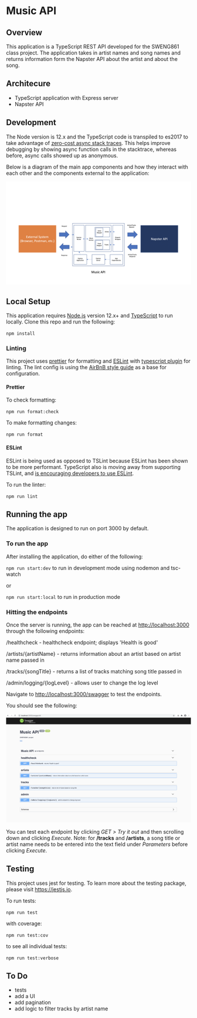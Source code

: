 # Music API

## Overview

This application is a TypeScript REST API developed for the SWENG861 class project.  The application takes in artist names and song names and returns information form the Napster API about the artist and about the song.

## Architecure

- TypeScript application with Express server
- Napster API

## Development

The Node version is 12.x and the TypeScript code is transpiled to es2017 to take advantage of [zero-cost async stack traces](https://docs.google.com/document/d/13Sy_kBIJGP0XT34V1CV3nkWya4TwYx9L3Yv45LdGB6Q/edit).  This helps improve debugging by showing async function calls in the stacktrace, whereas before, async calls showed up as anonymous.

Below is a diagram of the main app components and how they interact with each other and the components external to the application:

![music-api modules](./docs/Music%20API%20Modules.png)

## Local Setup

This application requires [Node.js](https://nodejs.org/en/) version 12.x+ and [TypeScript](https://www.typescriptlang.org/) to run locally. Clone this repo and run the following:

`npm install`

### Linting

This project uses [prettier](https://prettier.io/) for formatting and [ESLint](https://eslint.org/) with [typescript plugin](https://github.com/typescript-eslint/typescript-eslint/tree/master/packages/eslint-plugin) for linting.  The lint config is using the [AirBnB style guide](https://github.com/airbnb/javascript) as a base for configuration.

#### Prettier

To check formatting:

`npm run format:check`

To make formatting changes:

`npm run format`

#### ESLint

ESLint is being used as opposed to TSLint because ESLint has been shown to be more performant.  TypeScript also is moving away from supporting TSLint, and [is encouraging developers to use ESLint](https://github.com/Microsoft/TypeScript/issues/29288).

To run the linter:

`npm run lint`

## Running the app

The application is designed to run on port 3000 by default.

### To run the app

After installing the application, do either of the following:

`npm run start:dev` to run in development mode using nodemon and tsc-watch

or

`npm run start:local` to run in production mode

### Hitting the endpoints

Once the server is running, the app can be reached at <http://localhost:3000> through the following endpoints:

/healthcheck - healthcheck endpoint; displays 'Health is good'

/artists/{artistName} - returns information about an artist based on artist name passed in

/tracks/{songTitle} - returns a list of tracks matching song title passed in

/admin/logging/{logLevel} - allows user to change the log level

Navigate to <http://localhost:3000/swagger> to test the endpoints.

You should see the following:

![example /swagger page](docs/Swagger%20UI%20example.png)

You can test each endpoint by clicking *GET*  *> Try it out* and then scrolling down and clicking *Execute*. Note: for **/tracks** and **/artists**,
a song title or artist name needs to be entered into the text field under *Parameters* before clicking *Execute*.

## Testing

This project uses jest for testing.  To learn more about the testing package, please visit <https://jestjs.io>.

To run tests:

`npm run test`

with coverage:

`npm run test:cov`

to see all individual tests:

`npm run test:verbose`

## To Do

- tests
- add a UI
- add pagination
- add logic to filter tracks by artist name
